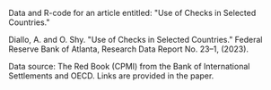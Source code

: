 Data and R-code for an article entitled: "Use of Checks in Selected Countries." 

Diallo, A. and O. Shy. "Use of Checks in Selected Countries." Federal Reserve Bank of Atlanta, Research Data Report No. 23–1, (2023). 

Data source: The Red Book (CPMI) from the Bank of International Settlements and OECD. Links are provided in the paper. 
